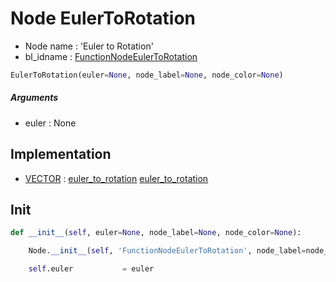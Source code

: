 # Node EulerToRotation

- Node name : 'Euler to Rotation'
- bl_idname : [FunctionNodeEulerToRotation](https://docs.blender.org/api/current/bpy.types.FunctionNodeEulerToRotation.html)


``` python
EulerToRotation(euler=None, node_label=None, node_color=None)
```
##### Arguments

- euler : None

## Implementation

- [VECTOR](/docs/GeoNodes/socket_VECTOR.md) : [euler_to_rotation](/docs/GeoNodes/socket_VECTOR.md#euler_to_rotation) [euler_to_rotation](/docs/GeoNodes/socket_VECTOR.md#euler_to_rotation)

## Init

``` python
def __init__(self, euler=None, node_label=None, node_color=None):

    Node.__init__(self, 'FunctionNodeEulerToRotation', node_label=node_label, node_color=node_color)

    self.euler           = euler
```
